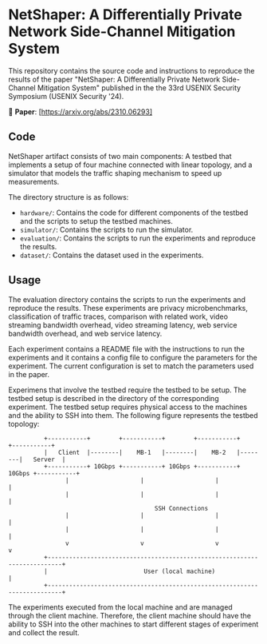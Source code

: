 # NetShaper: A Differentially Private Network Side-Channel Mitigation System
This repository contains the source code and instructions to reproduce the results of the paper "NetShaper: A Differentially Private Network Side-Channel Mitigation System" published in the the 33rd USENIX Security Symposium (USENIX Security '24).

📎 **Paper**: [https://arxiv.org/abs/2310.06293]
## Code
NetShaper artifact consists of two main components: A testbed that implements a setup of four machine connected with linear topology, and a simulator that models the traffic shaping mechanism to speed up measurements.

The directory structure is as follows:
- `hardware/`: Contains the code for different components of the testbed and the scripts to setup the testbed machines.
- `simulator/`: Contains the scripts to run the simulator.
- `evaluation/`: Contains the scripts to run the experiments and reproduce the results.
- `dataset/`: Contains the dataset used in the experiments.


## Usage
The evaluation directory contains the scripts to run the experiments and reproduce the results. These experiments are privacy microbenchmarks, classification of traffic traces, comparison with related work, video streaming bandwidth overhead, video streaming latency, web service bandwidth overhead, and web service latency.  

Each experiment contains a README file with the instructions to run the experiments and it contains a config file to configure the parameters for the experiment. The current configuration is set to match the parameters used in the paper.

Experimens that involve the testbed require the testbed to be setup. The testbed setup is described in the  directory of the corresponding experiment.
The testbed setup requires physical access to the machines and the ability to SSH into them. The following figure represents the testbed topology:

```
          +-----------+        +-----------+        +-----------+        +-----------+
          |   Client  |--------|    MB-1   |--------|    MB-2   |--------|   Server  |
          +-----------+ 10Gbps +-----------+ 10Gbps +-----------+ 10Gbps +-----------+
                |                    |                    |                    |
                |                    |                    |                    |
                                         SSH Connections  
                |                    |                    |                    |
                |                    |                    |                    |
                v                    v                    v                    v
          +--------------------------------------------------------------------------+
          |                           User (local machine)                           |
          +--------------------------------------------------------------------------+
```
The experiments executed from the local machine and are managed through the client machine. Therefore, the client machine should have the ability to SSH into the other machines to start different stages of experiment and collect the result.





